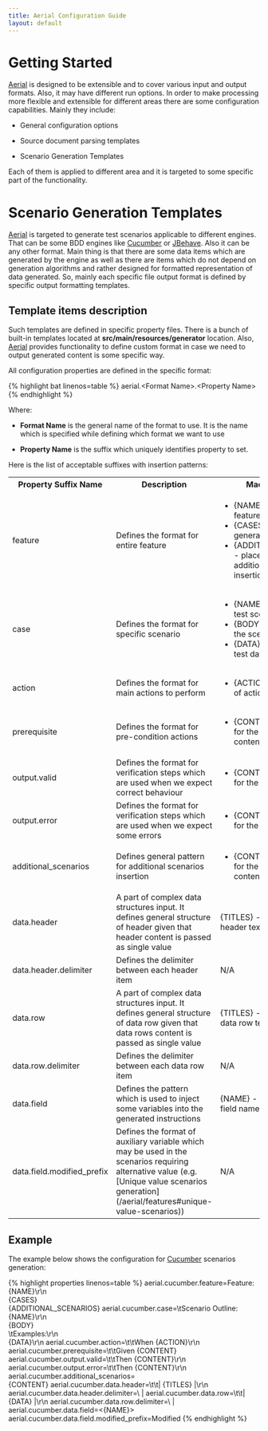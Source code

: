 ```yaml
---
title: Aerial Configuration Guide
layout: default
---
```


# Getting Started

[Aerial](/aerial) is designed to be extensible and to cover various input and output formats. Also, it may have different run options. In order to make processing more flexible and extensible for different areas there are some configuration capabilities. Mainly they include:

* General configuration options

* Source document parsing templates

* Scenario Generation Templates

Each of them is applied to different area and it is targeted to some specific part of the functionality.

# Scenario Generation Templates

[Aerial](/aerial) is targeted to generate test scenarios applicable to different engines. That can be some BDD engines like [Cucumber](http://cukes.info) or [JBehave](http://jbehave.org). Also it can be any other format. Main thing is that there are some data items which are generated by the engine as well as there are items which do not depend on generation algorithms and rather designed for formatted representation of data generated. So, mainly each specific file output format is defined by specific output formatting templates.

## Template items description

Such templates are defined in specific property files. There is a bunch of built-in templates located at **src/main/resources/generator** location. Also, [Aerial](/aerial) provides functionality to define custom format in case we need to output generated content is some specific way.

All configuration properties are defined in the specific format:

{% highlight bat linenos=table %}
aerial.&lt;Format Name&gt;.&lt;Property Name&gt;
{% endhighlight %}

Where:

* **Format Name** is the general name of the format to use. It is the name which is specified while defining which format we want to use

* **Property Name** is the suffix which uniquely identifies property to set.

Here is the list of acceptable suffixes with insertion patterns:

<table>
<tr><th>Property Suffix Name</th><th>Description</th><th>Macro insertions</th></tr>
<tr><td>feature</td><td>Defines the format for entire feature</td>
	<td>
	<ul>
	<li>{NAME} - place holder for feature name
	<li>{CASES} - place holder for generated test scenarios
	<li>{ADDITIONAL_SCENARIOS} - place holder for additional scenarios insertion
	</ul>
	</td>
</tr>
<tr><td>case</td><td>Defines the format for specific scenario</td>
	<td>
	<ul>
	<li>{NAME} - place holder for test scenario name
	<li>{BODY} - place holder for the scenario body
	<li>{DATA} - place holder for test data to insert
	</td>
</tr>
<tr><td>action</td><td>Defines the format for main actions to perform</td>
	<td>
	<ul>
	<li> {ACTION} - the actual text of action
	</ul>
	</td>
</tr>
<tr><td>prerequisite</td><td>Defines the format for pre-condition actions</td>
	<td>
	<ul>
	<li> {CONTENT} - place holder for the pre-condition content
	</ul>
	</td>
</tr>
<tr><td>output.valid</td><td>Defines the format for verification steps which are used when we expect correct behaviour</td>
	<td>
	<ul>
	<li> {CONTENT} - place holder for the content
	</ul>
	</td>
</tr>
<tr><td>output.error</td><td>Defines the format for verification steps which are used when we expect some errors</td>
	<td>
	<ul>
	<li> {CONTENT} - place holder for the content
	</ul>
	</td>
</tr>
<tr><td>additional_scenarios</td><td>Defines general pattern for additional scenarios insertion</td>
	<td>
	<ul>
	<li> {CONTENT} - place holder for the additional scenario content
	</ul>
	</td>
</tr>
<tr><td>data.header</td><td>A part of complex data structures input. It defines general structure of header given that header content is passed as single value</td>
	<td>
	{TITLES} - place holder for the header text insertion
	</td>
</tr>
<tr><td>data.header.delimiter</td><td>Defines the delimiter between each header item</td>
	<td>N/A</td>
</tr>
<tr><td>data.row</td><td>A part of complex data structures input. It defines general structure of data row given that data rows content is passed as single value</td>
	<td>{TITLES} - place holder for the data row text insertion</td>
</tr>
<tr><td>data.row.delimiter</td><td>Defines the delimiter between each data row item</td>
	<td>N/A</td>
</tr>
<tr><td>data.field</td><td>Defines the pattern which is used to inject some variables into the generated instructions</td>
	<td>{NAME} - place holder for the field name</td>
</tr>
<tr><td>data.field.modified_prefix</td><td>Defines the format of auxiliary variable which may be used in the scenarios requiring alternative value (e.g. [Unique value scenarios generation](/aerial/features#unique-value-scenarios))</td>
	<td>N/A</td>
</tr>
</table>

## Example

The example below shows the configuration for [Cucumber](http://cukes.info) scenarios generation:

{% highlight properties linenos=table %}
aerial.cucumber.feature=Feature: {NAME}\r\n\
{CASES}\
{ADDITIONAL_SCENARIOS}
aerial.cucumber.case=\tScenario Outline: {NAME}\r\n\
{BODY}\
\tExamples:\r\n\
{DATA}\r\n
aerial.cucumber.action=\t\tWhen {ACTION}\r\n
aerial.cucumber.prerequisite=\t\tGiven {CONTENT}
aerial.cucumber.output.valid=\t\tThen {CONTENT}\r\n
aerial.cucumber.output.error=\t\tThen {CONTENT}\r\n
aerial.cucumber.additional_scenarios=\
{CONTENT}
aerial.cucumber.data.header=\t\t| {TITLES} |\r\n
aerial.cucumber.data.header.delimiter=\ | 
aerial.cucumber.data.row=\t\t| {DATA} |\r\n
aerial.cucumber.data.row.delimiter=\ | 
aerial.cucumber.data.field=<{NAME}>
aerial.cucumber.data.field.modified_prefix=Modified 
{% endhighlight %}